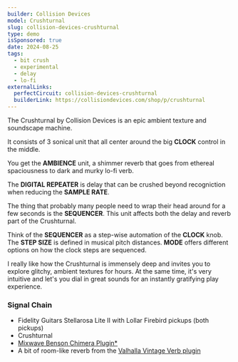 ```yaml
---
builder: Collision Devices
model: Crushturnal
slug: collision-devices-crushturnal
type: demo
isSponsored: true
date: 2024-08-25
tags:
  - bit crush
  - experimental
  - delay
  - lo-fi
externalLinks:
  perfectCircuit: collision-devices-crushturnal
  builderLink: https://collisiondevices.com/shop/p/crushturnal
---
```


The Crushturnal by Collision Devices is an epic ambient texture and soundscape machine.

It consists of 3 sonical unit that all center around the big **CLOCK** control in the middle.

You get the **AMBIENCE** unit, a shimmer reverb that goes from ethereal spaciousness to dark and murky lo-fi verb.

The **DIGITAL REPEATER** is delay that can be crushed beyond recogniction when reducing the **SAMPLE RATE**.

The thing that probably many people need to wrap their head around for a few seconds is the **SEQUENCER**. This unit affects both the delay and reverb part of the Crushturnal.

Think of the **SEQUENCER** as a step-wise automation of the **CLOCK** knob. The **STEP SIZE** is defined in musical pitch distances. **MODE** offers different options on how the clock steps are sequenced.

I really like how the Crushturnal is immensely deep and invites you to explore glitchy, ambient textures for hours. At the same time, it's very intuitive and let's you dial in great sounds for an instantly gratifying play experience.

### Signal Chain

- Fidelity Guitars Stellarosa Lite II with Lollar Firebird pickups (both pickups)
- Crushturnal
- [Mixwave Benson Chimera Plugin\*](https://sweetwater.sjv.io/B0N2PL)
- A bit of room-like reverb from the [Valhalla Vintage Verb plugin](https://valhalladsp.com/shop/reverb/valhalla-vintage-verb/)

